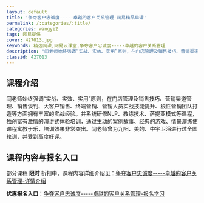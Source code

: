 ```yaml
---
layout: default
title: '争夺客户忠诚度-----卓越的客户关系管理-网易精品单课'
permalink: /:categories/:title/
categories: wangyi2
tags: 网易提供
cover: 427013.jpg
keywords: 精选网课,网易云课堂,争夺客户忠诚度-----卓越的客户关系管理
description: "闫老师始终强调“实战、实效、实用”原则，在门店管理及销售技巧、营销渠道管理、销售谈判、大客户销售、终端营销、营销人员实战技能提升、狼性营销团队打造等方面拥有丰富的实战经验。并系统研修NLP、"
classid: 427013
---
```


## 课程介绍

闫老师始终强调“实战、实效、实用”原则，在门店管理及销售技巧、营销渠道管理、销售谈判、大客户销售、终端营销、营销人员实战技能提升、狼性营销团队打造等方面拥有丰富的实战经验。并系统研修NLP、教练技术、萨提亚模式等课程，独创富有激情的演讲式体验培训，通过生动的案例故事、经典的游戏、情景演练使课程寓教于乐，培训效果非常突出。闫老师曾为九阳、美的、中宇卫浴进行过全国轮训，并受到高度好评。

## 课程内容与报名入口

部分课程 **限时** 折扣中，课程内容详细介绍见：[争夺客户忠诚度-----卓越的客户关系管理-详情介绍](https://study.163.com/course/introduction/427013.htm?share=1&shareId=1025206652&utm_campaign=share&utm_medium=iphoneShare&utm_source=&utm_u=1025206652)

**优惠报名入口**：[争夺客户忠诚度-----卓越的客户关系管理-报名学习](https://study.163.com/course/introduction/427013.htm?share=1&shareId=1025206652&utm_campaign=share&utm_medium=iphoneShare&utm_source=&utm_u=1025206652)


